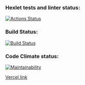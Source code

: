 ### Hexlet tests and linter status:
[![Actions Status](https://github.com/AllaAverina/frontend-project-11/actions/workflows/hexlet-check.yml/badge.svg)](https://github.com/AllaAverina/frontend-project-11/actions)

### Build Status:
[![Build Status](https://github.com/AllaAverina/frontend-project-11//workflows/build/badge.svg)](https://github.com/AllaAverina/frontend-project-11//actions/workflows/build.yml)

### Code Climate status:
[![Maintainability](https://api.codeclimate.com/v1/badges/a27cd1d9ccf83b24df17/maintainability)](https://codeclimate.com/github/AllaAverina/frontend-project-11/maintainability)

[Vercel link](https://rss-aggregator-phi.vercel.app/)
